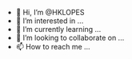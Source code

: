- 👋 Hi, I’m @HKLOPES
- 👀 I’m interested in ...
- 🌱 I’m currently learning ...
- 💞️ I’m looking to collaborate on ...
- 📫 How to reach me ...

<!---
HKLOPES/HKLOPES is a ✨ special ✨ repository because its `README.md` (this file) appears on your GitHub profile.
You can click the Preview link to take a look at your changes.
--->
